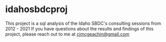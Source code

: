 # idahosbdcproj
This project is a sql analysis of the Idaho SBDC's consulting sessions from 2012 - 2021
If you have questions about the results and findings of this project, please reach out to me at cjmcgeachin@gmail.com
